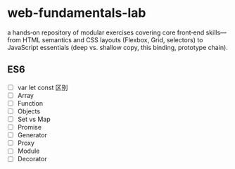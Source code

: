 # web-fundamentals-lab

a hands‑on repository of modular exercises covering core front‑end skills—from HTML semantics and CSS layouts (Flexbox, Grid, selectors) to JavaScript essentials (deep vs. shallow copy, this binding, prototype chain).

## ES6

- [ ] var let const 区别
- [ ] Array
- [ ] Function
- [ ] Objects
- [ ] Set vs Map
- [ ] Promise
- [ ] Generator
- [ ] Proxy
- [ ] Module
- [ ] Decorator
